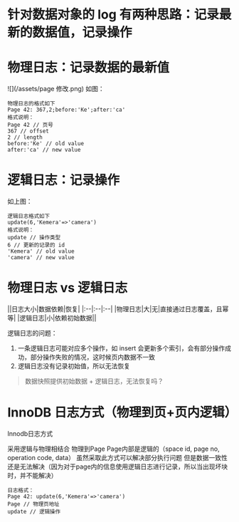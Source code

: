 # 针对数据对象的 log 有两种思路：记录最新的数据值，记录操作

# 物理日志：记录数据的最新值
![](/assets/page 修改.png)
如图：


```
物理日志的格式如下
Page 42: 367,2;before:'Ke';after:'ca'
格式说明：
Page 42 // 页号
367 // offset
2 // length
before:'Ke' // old value
after:'ca' // new value
```

# 逻辑日志：记录操作
如上图：


```
逻辑日志格式如下
update(6,'Kemera'=>'camera')
格式说明：
update // 操作类型
6 // 更新的记录的 id
'Kemera' // old value
'camera' // new value
```

# 物理日志 vs 逻辑日志
||日志大小|数据依赖|恢复|
|:--|:--|:--|
|物理日志|大|无|直接通过日志覆盖，且幂等|
|逻辑日志|小|依赖初始数据||

逻辑日志的问题：
1. 一条逻辑日志可能对应多个操作，如 insert 会更新多个索引，会有部分操作成功，部分操作失败的情况，这时候页内数据不一致
2. 逻辑日志没有记录初始值，所以无法恢复
> 数据快照提供初始数据 + 逻辑日志，无法恢复吗？

# InnoDB 日志方式（物理到页+页内逻辑）
Innodb日志方式

采用逻辑与物理相结合 物理到Page Page内部是逻辑的（space id, page no, operation code, data）
虽然采取此方式可以解决部分执行问题 但是数据一致性还是无法解决（因为对于page内的信息使用逻辑日志进行记录，所以当出现坏块时，并不能解决）



```
日志格式：
Page 42: update(6,'Kemera'=>'camera')
Page // 物理页地址
update // 逻辑操作
```





